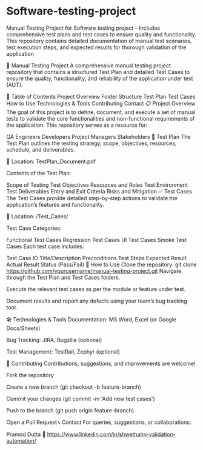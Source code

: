 # Software-testing-project
Manual Testing Project for Software testing project - Includes comprehensive test plans and test cases to ensure quality and functionality. This repository contains detailed documentation of manual test scenarios, test execution steps, and expected results for thorough validation of the application


🧪 Manual Testing Project
A comprehensive manual testing project repository that contains a structured Test Plan and detailed Test Cases to ensure the quality, functionality, and reliability of the application under test (AUT).

📌 Table of Contents
Project Overview
Folder Structure
Test Plan
Test Cases
How to Use
Technologies & Tools
Contributing
Contact
📋 Project Overview
The goal of this project is to define, document, and execute a set of manual tests to validate the core functionalities and non-functional requirements of the application.
This repository serves as a resource for:

QA Engineers
Developers
Project Managers
Stakeholders
📝 Test Plan
The Test Plan outlines the testing strategy, scope, objectives, resources, schedule, and deliverables.

📄 Location: TestPlan_Document.pdf

Contents of the Test Plan:

Scope of Testing
Test Objectives
Resources and Roles
Test Environment
Test Deliverables
Entry and Exit Criteria
Risks and Mitigation
✅ Test Cases
The Test Cases provide detailed step-by-step actions to validate the application’s features and functionality.

📂 Location: /Test_Cases/

Test Case Categories:

Functional Test Cases
Regression Test Cases
UI Test Cases
Smoke Test Cases
Each test case includes:

Test Case ID
Title/Description
Preconditions
Test Steps
Expected Result
Actual Result
Status (Pass/Fail)
🚀 How to Use
Clone the repository:
git clone https://github.com/yourusername/manual-testing-project.git
Navigate through the Test Plan and Test Cases folders.

Execute the relevant test cases as per the module or feature under test.

Document results and report any defects using your team’s bug tracking tool.

🛠️ Technologies & Tools Documentation: MS Word, Excel (or Google Docs/Sheets)

Bug Tracking: JIRA, Bugzilla (optional)

Test Management: TestRail, Zephyr (optional)

🤝 Contributing Contributions, suggestions, and improvements are welcome!

Fork the repository

Create a new branch (git checkout -b feature-branch)

Commit your changes (git commit -m 'Add new test cases')

Push to the branch (git push origin feature-branch)

Open a Pull Request
📞 Contact For queries, suggestions, or collaborations:

Pramod Dutta 🔗 https://www.linkedin.com/in/shwethahn-validation-automation/



